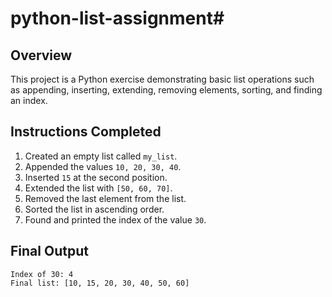 # python-list-assignment#

## Overview
This project is a Python exercise demonstrating basic list operations such as appending, inserting, extending, removing elements, sorting, and finding an index.

## Instructions Completed
1. Created an empty list called `my_list`.
2. Appended the values `10, 20, 30, 40`.
3. Inserted `15` at the second position.
4. Extended the list with `[50, 60, 70]`.
5. Removed the last element from the list.
6. Sorted the list in ascending order.
7. Found and printed the index of the value `30`.

## Final Output
```text
Index of 30: 4
Final list: [10, 15, 20, 30, 40, 50, 60]
